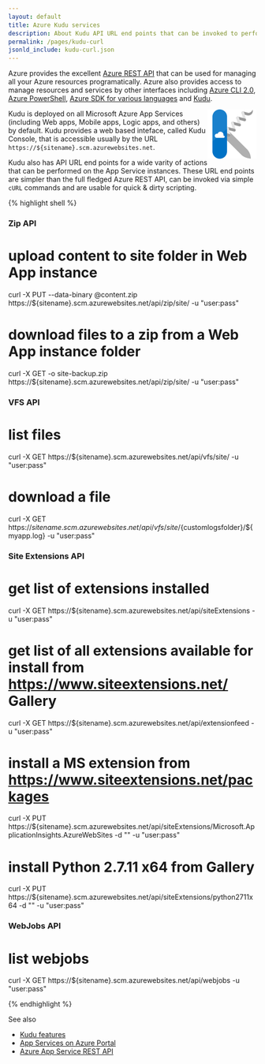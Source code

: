 ```yaml
---
layout: default
title: Azure Kudu services
description: About Kudu API URL end points that can be invoked to perform actions on the Microsoft Azure App Service instances
permalink: /pages/kudu-curl
jsonld_include: kudu-curl.json
---
```


Azure provides the excellent [Azure REST API](https://docs.microsoft.com/en-us/rest/api/) that can be used for managing all your Azure resources programatically. Azure also provides access to manage resources and services by other interfaces including [Azure CLI 2.0](https://docs.microsoft.com/en-us/cli/azure/install-az-cli2), [Azure PowerShell](https://github.com/Azure/azure-powershell), [Azure SDK for various languages](https://azure.microsoft.com/en-us/tools/) and [Kudu](https://github.com/projectkudu/kudu).

<img src="/assets/images/kudu.svg" alt="Microsoft Azure Project Kudu" style="float: right;">

Kudu is deployed on all Microsoft Azure App Services (including Web apps, Mobile apps, Logic apps, and others) by default. Kudu provides a web based inteface, called Kudu Console, that is accessible usually by the URL `https://${sitename}.scm.azurewebsites.net`.

Kudu also has API URL end points for a wide varity of actions that can be performed on the App Service instances. These URL end points are simpler than the full fledged Azure REST API, can be invoked via simple `cURL` commands and are usable for quick &amp; dirty scripting.

{% highlight shell %}
### Zip API

# upload content to site folder in Web App instance
curl -X PUT --data-binary @content.zip https://${sitename}.scm.azurewebsites.net/api/zip/site/ -u "user:pass"

# download files to a zip from a Web App instance folder
curl -X GET -o site-backup.zip https://${sitename}.scm.azurewebsites.net/api/zip/site/ -u "user:pass"


### VFS API

# list files
curl -X GET https://${sitename}.scm.azurewebsites.net/api/vfs/site/ -u "user:pass"

# download a file
curl -X GET https://${sitename}.scm.azurewebsites.net/api/vfs/site/${customlogsfolder}/${myapp.log} -u "user:pass"


### Site Extensions API

# get list of extensions installed
curl -X GET https://${sitename}.scm.azurewebsites.net/api/siteExtensions -u "user:pass"

# get list of all extensions available for install from https://www.siteextensions.net/ Gallery
curl -X GET https://${sitename}.scm.azurewebsites.net/api/extensionfeed -u "user:pass"

# install a MS extension from https://www.siteextensions.net/packages
curl -X PUT https://${sitename}.scm.azurewebsites.net/api/siteExtensions/Microsoft.ApplicationInsights.AzureWebSites -d "" -u "user:pass"

# install Python 2.7.11 x64 from Gallery
curl -X PUT https://${sitename}.scm.azurewebsites.net/api/siteExtensions/python2711x64 -d "" -u "user:pass"


### WebJobs API

# list webjobs
curl -X GET https://${sitename}.scm.azurewebsites.net/api/webjobs -u "user:pass"

{% endhighlight %}

See also

- [Kudu features](https://github.com/projectkudu/kudu/wiki)
- [App Services on Azure Portal](https://portal.azure.com/#blade/HubsExtension/Resources/resourceType/Microsoft.Web%2Fsites)
- [Azure App Service REST API](https://docs.microsoft.com/en-us/rest/api/appservice/webapps)

